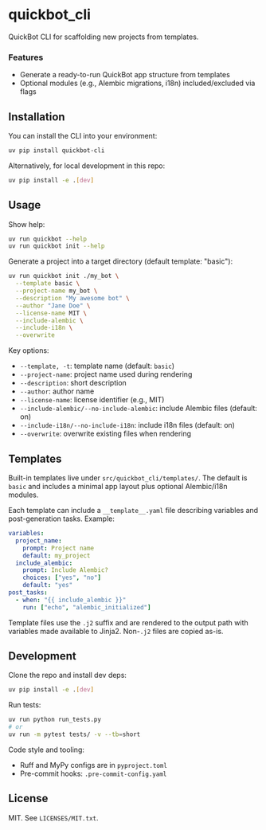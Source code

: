 <!--
SPDX-FileCopyrightText: 2025 Alexander Kalinovsky <a@k8y.ru>

SPDX-License-Identifier: Apache-2.0
-->

# quickbot_cli
QuickBot CLI for scaffolding new projects from templates.

### Features
- Generate a ready-to-run QuickBot app structure from templates
- Optional modules (e.g., Alembic migrations, i18n) included/excluded via flags

## Installation
You can install the CLI into your environment:

```bash
uv pip install quickbot-cli
```

Alternatively, for local development in this repo:

```bash
uv pip install -e .[dev]
```

## Usage
Show help:

```bash
uv run quickbot --help
uv run quickbot init --help
```

Generate a project into a target directory (default template: "basic"):

```bash
uv run quickbot init ./my_bot \
  --template basic \
  --project-name my_bot \
  --description "My awesome bot" \
  --author "Jane Doe" \
  --license-name MIT \
  --include-alembic \
  --include-i18n \
  --overwrite
```

Key options:
- `--template, -t`: template name (default: `basic`)
- `--project-name`: project name used during rendering
- `--description`: short description
- `--author`: author name
- `--license-name`: license identifier (e.g., MIT)
- `--include-alembic/--no-include-alembic`: include Alembic files (default: on)
- `--include-i18n/--no-include-i18n`: include i18n files (default: on)
- `--overwrite`: overwrite existing files when rendering

## Templates
Built-in templates live under `src/quickbot_cli/templates/`. The default is `basic` and includes a minimal app layout plus optional Alembic/i18n modules.

Each template can include a `__template__.yaml` file describing variables and post-generation tasks. Example:

```yaml
variables:
  project_name:
    prompt: Project name
    default: my_project
  include_alembic:
    prompt: Include Alembic?
    choices: ["yes", "no"]
    default: "yes"
post_tasks:
  - when: "{{ include_alembic }}"
    run: ["echo", "alembic_initialized"]
```

Template files use the `.j2` suffix and are rendered to the output path with variables made available to Jinja2. Non-`.j2` files are copied as-is.

## Development
Clone the repo and install dev deps:

```bash
uv pip install -e .[dev]
```

Run tests:

```bash
uv run python run_tests.py
# or
uv run -m pytest tests/ -v --tb=short
```

Code style and tooling:
- Ruff and MyPy configs are in `pyproject.toml`
- Pre-commit hooks: `.pre-commit-config.yaml`

## License
MIT. See `LICENSES/MIT.txt`.
